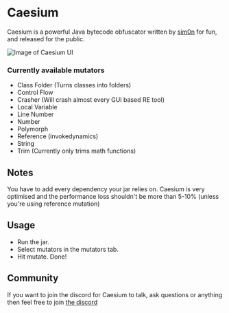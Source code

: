 # Caesium
Caesium is a powerful Java bytecode obfuscator written by [sim0n](https://github.com/sim0n) for fun, and released for the public.

![Image of Caesium UI](https://i.imgur.com/drrn9ib.png)

### Currently available mutators
* Class Folder (Turns classes into folders)
* Control Flow
* Crasher (Will crash almost every GUI based RE tool)
* Local Variable
* Line Number
* Number
* Polymorph
* Reference (invokedynamics)
* String
* Trim (Currently only trims math functions)

## Notes
You have to add every dependency your jar relies on.
Caesium is very optimised and the performance loss shouldn't be more than 5-10% (unless you're using reference mutation)

## Usage
- Run the jar.
- Select mutators in the mutators tab.
- Hit mutate. Done!

## Community 
If you want to join the discord for Caesium to talk, ask questions or anything then feel free to join [the discord](https://discord.gg/kxC2FYMfNZ)